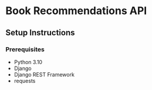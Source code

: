 # Book Recommendations API

## Setup Instructions

### Prerequisites
- Python 3.10
- Django
- Django REST Framework
- requests



